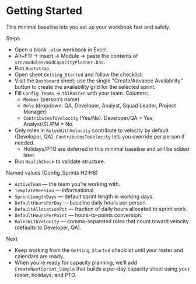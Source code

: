 ﻿# Getting Started

This minimal baseline lets you set up your workbook fast and safely.

Steps
- Open a blank `.xlsm` workbook in Excel.
- Alt+F11 → Insert → Module → paste the contents of `src/modules/modCapacityPlanner.bas`.
- Run `Bootstrap`.
- Open sheet `Getting_Started` and follow the checklist:
- Visit the `Dashboard` sheet; use the single "Create/Advance Availability" button to create the availability grid for the selected sprint.
- Fill `Config_Teams` → `tblRoster` with your team. Columns:
  - `Member` (person’s name)
  - `Role` (dropdown: QA, Developer, Analyst, Squad Leader, Project Manager)
  - `ContributesToVelocity` (Yes/No). Developer/QA = Yes; Analyst/SL/PM = No.
- Only roles in `RolesWithVelocity` contribute to velocity by default (Developer, QA). `ContributesToVelocity` lets you override per person if needed.
  - Holidays/PTO are deferred in this minimal baseline and will be added later.
- Run `HealthCheck` to validate structure.

Named values (Config_Sprints H2:H8)
- `ActiveTeam` — the team you’re working with.
- `TemplateVersion` — informational.
- `SprintLengthDays` — default sprint length in working days.
- `DefaultHoursPerDay` — baseline daily hours per person.
- `DefaultAllocationPct` — fraction of daily hours allocated to sprint work.
- `DefaultHoursPerPoint` — hours-to-points conversion.
- `RolesWithVelocity` — comma-separated roles that count toward velocity (defaults to Developer, QA).

Next
- Keep working from the `Getting_Started` checklist until your roster and calendars are ready.
- When you’re ready for capacity planning, we’ll add `CreateNextSprint_Simple` that builds a per-day capacity sheet using your roster, holidays, and PTO.
